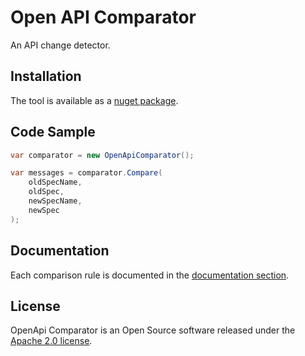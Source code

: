 # Open API Comparator

An API change detector.

## Installation

The tool is available as a [nuget package](https://www.nuget.org/packages/Criteo.OpenApi.Comparator).

## Code Sample

```C#
var comparator = new OpenApiComparator();

var messages = comparator.Compare(
    oldSpecName,
    oldSpec,
    newSpecName,
    newSpec
);
```

## Documentation

Each comparison rule is documented in the [documentation section](https://github.com/criteo/openapi-comparator/tree/main/documentation).

## License

OpenApi Comparator is an Open Source software released under the [Apache 2.0 license](https://github.com/criteo/openapi-comparator/blob/main/LICENCE).


